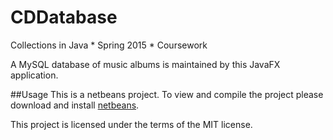 # CDDatabase

Collections in Java * Spring 2015 * Coursework

A MySQL database of music albums is maintained by this JavaFX application.

##Usage
This is a netbeans project. To view and compile the project please download and install [netbeans](https://netbeans.org/).

This project is licensed under the terms of the MIT license.

